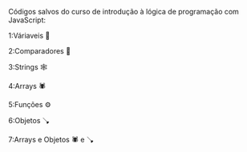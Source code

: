 Códigos salvos do curso de introdução à lógica de programação com JavaScript:

1:Váriaveis 🧐

2:Comparadores 🥸

3:Strings 🕸️

4:Arrays 🕷️

5:Funções ⚙️

6:Objetos 🪠

7:Arrays e Objetos 🕷️ e 🪠

